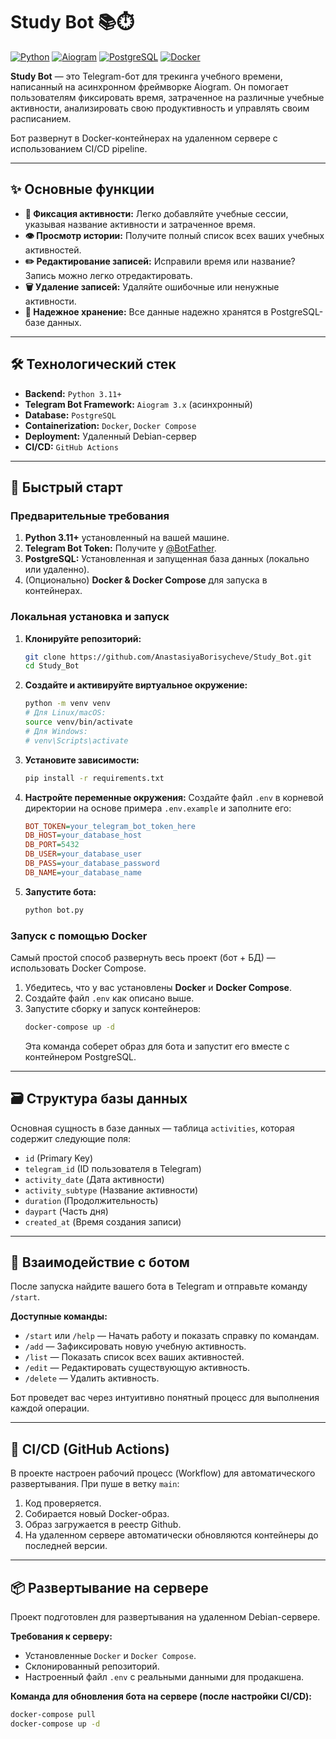 # Study Bot 📚⏱️

[![Python](https://img.shields.io/badge/Python-3.11%2B-blue)](https://www.python.org/)
[![Aiogram](https://img.shields.io/badge/Aiogram-3.x-blue)](https://docs.aiogram.dev/)
[![PostgreSQL](https://img.shields.io/badge/PostgreSQL-Database-blue)](https://www.postgresql.org/)
[![Docker](https://img.shields.io/badge/Docker-Containerized-blue)](https://www.docker.com/)

**Study Bot** — это Telegram-бот для трекинга учебного времени, написанный на асинхронном фреймворке Aiogram. Он помогает пользователям фиксировать время, затраченное на различные учебные активности, анализировать свою продуктивность и управлять своим расписанием.

Бот развернут в Docker-контейнерах на удаленном сервере с использованием CI/CD pipeline.

---

## ✨ Основные функции

*   **📝 Фиксация активности:** Легко добавляйте учебные сессии, указывая название активности и затраченное время.
*   **👁️ Просмотр истории:** Получите полный список всех ваших учебных активностей.
*   **✏️ Редактирование записей:** Исправили время или название? Запись можно легко отредактировать.
*   **🗑️ Удаление записей:** Удаляйте ошибочные или ненужные активности.
*   **💾 Надежное хранение:** Все данные надежно хранятся в PostgreSQL-базе данных.

---

## 🛠️ Технологический стек

*   **Backend:** `Python 3.11+`
*   **Telegram Bot Framework:** `Aiogram 3.x` (асинхронный)
*   **Database:** `PostgreSQL`
*   **Containerization:** `Docker`, `Docker Compose`
*   **Deployment:** Удаленный Debian-сервер
*   **CI/CD:** `GitHub Actions`

---

## 🚀 Быстрый старт

### Предварительные требования

1.  **Python 3.11+** установленный на вашей машине.
2.  **Telegram Bot Token:** Получите у [@BotFather](https://t.me/BotFather).
3.  **PostgreSQL:** Установленная и запущенная база данных (локально или удаленно).
4.  (Опционально) **Docker & Docker Compose** для запуска в контейнерах.

### Локальная установка и запуск

1.  **Клонируйте репозиторий:**
    ```bash
    git clone https://github.com/AnastasiyaBorisycheve/Study_Bot.git
    cd Study_Bot
    ```

2.  **Создайте и активируйте виртуальное окружение:**
    ```bash
    python -m venv venv
    # Для Linux/macOS:
    source venv/bin/activate
    # Для Windows:
    # venv\Scripts\activate
    ```

3.  **Установите зависимости:**
    ```bash
    pip install -r requirements.txt
    ```

4.  **Настройте переменные окружения:**
    Создайте файл `.env` в корневой директории на основе примера `.env.example` и заполните его:
    ```ini
    BOT_TOKEN=your_telegram_bot_token_here
    DB_HOST=your_database_host
    DB_PORT=5432
    DB_USER=your_database_user
    DB_PASS=your_database_password
    DB_NAME=your_database_name
    ```

5.  **Запустите бота:**
    ```bash
    python bot.py
    ```

### Запуск с помощью Docker

Самый простой способ развернуть весь проект (бот + БД) — использовать Docker Compose.

1.  Убедитесь, что у вас установлены **Docker** и **Docker Compose**.
2.  Создайте файл `.env` как описано выше.
3.  Запустите сборку и запуск контейнеров:
    ```bash
    docker-compose up -d
    ```
    Эта команда соберет образ для бота и запустит его вместе с контейнером PostgreSQL.

---

## 🗃️ Структура базы данных

Основная сущность в базе данных — таблица `activities`, которая содержит следующие поля:
*   `id` (Primary Key)
*   `telegram_id` (ID пользователя в Telegram)
*   `activity_date` (Дата активности)
*   `activity_subtype` (Название активности)
*   `duration` (Продолжительность)
*   `daypart` (Часть дня)
*   `created_at` (Время создания записи)

---

## 🤖 Взаимодействие с ботом

После запуска найдите вашего бота в Telegram и отправьте команду `/start`.

**Доступные команды:**
*   `/start` или `/help` — Начать работу и показать справку по командам.
*   `/add` — Зафиксировать новую учебную активность.
*   `/list` — Показать список всех ваших активностей.
*   `/edit` — Редактировать существующую активность.
*   `/delete` — Удалить активность.

Бот проведет вас через интуитивно понятный процесс для выполнения каждой операции.

---

## 🔧 CI/CD (GitHub Actions)

В проекте настроен рабочий процесс (Workflow) для автоматического развертывания.
При пуше в ветку `main`:
1.  Код проверяется.
2.  Собирается новый Docker-образ.
3.  Образ загружается в реестр Github.
4.  На удаленном сервере автоматически обновляются контейнеры до последней версии.

---

## 📦 Развертывание на сервере

Проект подготовлен для развертывания на удаленном Debian-сервере.

**Требования к серверу:**
*   Установленные `Docker` и `Docker Compose`.
*   Склонированный репозиторий.
*   Настроенный файл `.env` с реальными данными для продакшена.

**Команда для обновления бота на сервере (после настройки CI/CD):**
```bash
docker-compose pull
docker-compose up -d